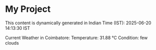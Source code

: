 # My Project

This content is dynamically generated in Indian Time (IST): 2025-06-20 14:13:30 IST


Current Weather in Coimbatore:
Temperature: 31.88 °C
Condition: few clouds
